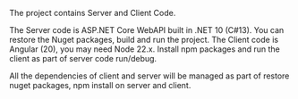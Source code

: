 The project contains Server and Client Code.

The Server code is ASP.NET Core WebAPI built in .NET 10 (C#13). You can restore the Nuget packages, build and run the project.
The Client code is Angular (20), you may need Node 22.x. Install npm  packages and run the client as part of server code run/debug.

All the dependencies of client and server will be managed as part of restore nuget packages, npm install on server and client.
